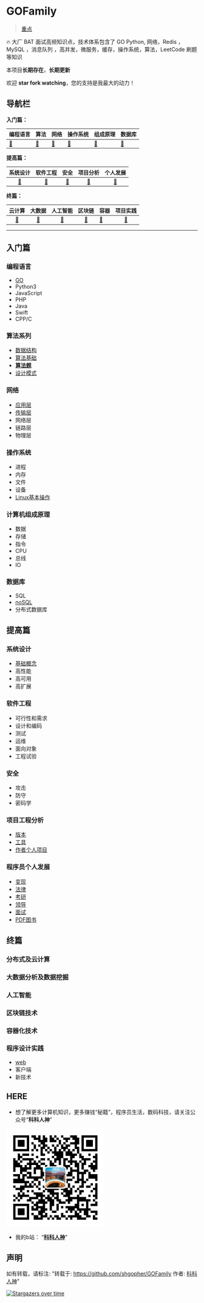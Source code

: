 # GOFamily
> [重点](#HERE)

🔥 大厂 BAT 面试高频知识点，技术体系包含了  GO Python, 网络，Redis ，MySQL ，消息队列 ，高并发，微服务，缓存，操作系统，算法，LeetCode 刷题等知识

本项目**长期存在**，**长期更新**

欢迎 **star fork watching**，您的支持是我最大的动力！

## 导航栏
**入门篇：**

|编程语言|算法|网络|操作系统|组成原理|数据库|
|:---|:---|:---|:---|:---|:---|
|[🍇](#编程语言)|[🥭](#算法系列)|[🍓](#网络)|[🥝](#操作系统)|[🍍](#计算机组成原理)|[🍌](#数据库)|

**提高篇：**

|系统设计|软件工程|安全|项目分析|个人发展|
|:---:|:---:|:---:|:---:|:---:|
|[🍉](#系统设计)|[🍒](#软件工程)|[🍅](#安全)|[🍎](#项目工程分析)|[🍈](#程序员个人发展)|

**终篇：**

|云计算|大数据|人工智能|区块链|容器|项目实践|
|:---:|:---:|:---:|:---:|:---|:---:|
|[🍑](#分布式及云计算)|[🍊](#大数据分析及数据挖掘)|[🍹](#人工智能)|[🍒](#区块链技术)|[🥑](#容器化技术)|[🍏](#程序设计实践)|
---
## 入门篇
### 编程语言

- [GO](./入门篇/编程语言/go)
- Python3
- JavaScript
- PHP
- Java
- Swift
- CPP/C
### 算法系列

- [数据结构](./入门篇/算法/数据结构)
- [算法基础](./入门篇/算法/算法)
- [**算法题**](./入门篇/算法/算法题)
- [设计模式](./入门篇/算法/设计模式)
### 网络

- [应用层](./入门篇/网络/应用层)
- [传输层](./入门篇/网络/传输层)
- 网络层
- 链路层
- 物理层
### 操作系统

- 进程
- 内存
- 文件
- 设备
- [Linux基本操作](./入门篇/操作系统/shell)
### 计算机组成原理

- 数据
- 存储
- 指令
- CPU
- 总线
- IO
### 数据库

- SQL
- [noSQL](./入门篇/数据库/nosql)
- 分布式数据库
## 提高篇
### 系统设计
- [基础概念](./提高篇/系统设计/README.md)
- 高性能
- 高可用
- 高扩展
### 软件工程

- 可行性和需求
- 设计和编码
- 测试
- 运维
- 面向对象
- 工程试验

### 安全

- 攻击
- 防守
- 密码学
### 项目工程分析

- [版本](./提高篇/项目工程分析/版本管理工具)
- [工具](./提高篇/项目工程分析/开发工具)
- [作者个人项目](./提高篇/项目工程分析/作者个人项目)

### 程序员个人发展

- [变现](./提高篇/程序员个人发展/变现能力)
- [法律](./提高篇/程序员个人发展/法律知识)
- [考研](./提高篇/程序员个人发展/考研)
- [领导](./提高篇/程序员个人发展/领导能力)
- [面试](./提高篇/程序员个人发展/面试)
- [PDF图书](https://github.com/basicExploration/books)
## 终篇
### 分布式及云计算
### 大数据分析及数据挖掘
### 人工智能
### 区块链技术
### 容器化技术
### 程序设计实践

- [web](./终篇/程序设计实践/web)
- 客户端
- 新技术


## HERE
- 想了解更多计算机知识，更多赚钱“秘籍”，程序员生活，数码科技，请关注公众号“**科科人神**” 

![p](./joinUsW.jpg)

- 我的b站： “**[科科人神](https://space.bilibili.com/478621088)**”

## 声明
如有转载，请标注: "转载于: https://github.com/shgopher/GOFamily  作者: [科科人神](https://shgopher.github.io)"

[![Stargazers over time](https://starchart.cc/googege/GOFamily.svg)](https://starchart.cc/googege/GOFamily)
